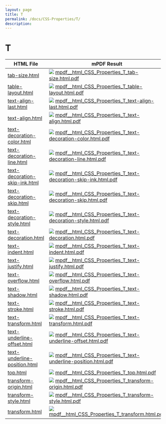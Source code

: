 ```yaml
---
layout: page
title: T
permalink: /docs/CSS-Properties/T/
description: 
---
```


# T
HTML File | mPDF Result | typeset.sh Result | PDFreactor Result
------------- | ------------- | ------------- | -------------
[tab-size.html](/html/CSS%20Properties/T/tab-size.html) | ![](mpdf__html_CSS_Properties_T_tab-size.html.png) [mpdf__html_CSS_Properties_T_tab-size.html.pdf](mpdf__html_CSS_Properties_T_tab-size.html.pdf) | ![](typeset__html_CSS_Properties_T_tab-size.html.png) [typeset__html_CSS_Properties_T_tab-size.html.pdf](typeset__html_CSS_Properties_T_tab-size.html.pdf) | ![](pdfreactor__html_CSS_Properties_T_tab-size.html.png) [pdfreactor__html_CSS_Properties_T_tab-size.html.pdf](pdfreactor__html_CSS_Properties_T_tab-size.html.pdf)
[table-layout.html](/html/CSS%20Properties/T/table-layout.html) | ![](mpdf__html_CSS_Properties_T_table-layout.html.png) [mpdf__html_CSS_Properties_T_table-layout.html.pdf](mpdf__html_CSS_Properties_T_table-layout.html.pdf) | ![](typeset__html_CSS_Properties_T_table-layout.html.png) [typeset__html_CSS_Properties_T_table-layout.html.pdf](typeset__html_CSS_Properties_T_table-layout.html.pdf) | ![](pdfreactor__html_CSS_Properties_T_table-layout.html.png) [pdfreactor__html_CSS_Properties_T_table-layout.html.pdf](pdfreactor__html_CSS_Properties_T_table-layout.html.pdf)
[text-align-last.html](/html/CSS%20Properties/T/text-align-last.html) | ![](mpdf__html_CSS_Properties_T_text-align-last.html.png) [mpdf__html_CSS_Properties_T_text-align-last.html.pdf](mpdf__html_CSS_Properties_T_text-align-last.html.pdf) | ![](typeset__html_CSS_Properties_T_text-align-last.html.png) [typeset__html_CSS_Properties_T_text-align-last.html.pdf](typeset__html_CSS_Properties_T_text-align-last.html.pdf) | ![](pdfreactor__html_CSS_Properties_T_text-align-last.html.png) [pdfreactor__html_CSS_Properties_T_text-align-last.html.pdf](pdfreactor__html_CSS_Properties_T_text-align-last.html.pdf)
[text-align.html](/html/CSS%20Properties/T/text-align.html) | ![](mpdf__html_CSS_Properties_T_text-align.html.png) [mpdf__html_CSS_Properties_T_text-align.html.pdf](mpdf__html_CSS_Properties_T_text-align.html.pdf) | ![](typeset__html_CSS_Properties_T_text-align.html.png) [typeset__html_CSS_Properties_T_text-align.html.pdf](typeset__html_CSS_Properties_T_text-align.html.pdf) | ![](pdfreactor__html_CSS_Properties_T_text-align.html.png) [pdfreactor__html_CSS_Properties_T_text-align.html.pdf](pdfreactor__html_CSS_Properties_T_text-align.html.pdf)
[text-decoration-color.html](/html/CSS%20Properties/T/text-decoration-color.html) | ![](mpdf__html_CSS_Properties_T_text-decoration-color.html.png) [mpdf__html_CSS_Properties_T_text-decoration-color.html.pdf](mpdf__html_CSS_Properties_T_text-decoration-color.html.pdf) | ![](typeset__html_CSS_Properties_T_text-decoration-color.html.png) [typeset__html_CSS_Properties_T_text-decoration-color.html.pdf](typeset__html_CSS_Properties_T_text-decoration-color.html.pdf) | ![](pdfreactor__html_CSS_Properties_T_text-decoration-color.html.png) [pdfreactor__html_CSS_Properties_T_text-decoration-color.html.pdf](pdfreactor__html_CSS_Properties_T_text-decoration-color.html.pdf)
[text-decoration-line.html](/html/CSS%20Properties/T/text-decoration-line.html) | ![](mpdf__html_CSS_Properties_T_text-decoration-line.html.png) [mpdf__html_CSS_Properties_T_text-decoration-line.html.pdf](mpdf__html_CSS_Properties_T_text-decoration-line.html.pdf) | ![](typeset__html_CSS_Properties_T_text-decoration-line.html.png) [typeset__html_CSS_Properties_T_text-decoration-line.html.pdf](typeset__html_CSS_Properties_T_text-decoration-line.html.pdf) | ![](pdfreactor__html_CSS_Properties_T_text-decoration-line.html.png) [pdfreactor__html_CSS_Properties_T_text-decoration-line.html.pdf](pdfreactor__html_CSS_Properties_T_text-decoration-line.html.pdf)
[text-decoration-skip-ink.html](/html/CSS%20Properties/T/text-decoration-skip-ink.html) | ![](mpdf__html_CSS_Properties_T_text-decoration-skip-ink.html.png) [mpdf__html_CSS_Properties_T_text-decoration-skip-ink.html.pdf](mpdf__html_CSS_Properties_T_text-decoration-skip-ink.html.pdf) | ![](typeset__html_CSS_Properties_T_text-decoration-skip-ink.html.png) [typeset__html_CSS_Properties_T_text-decoration-skip-ink.html.pdf](typeset__html_CSS_Properties_T_text-decoration-skip-ink.html.pdf) | ![](pdfreactor__html_CSS_Properties_T_text-decoration-skip-ink.html.png) [pdfreactor__html_CSS_Properties_T_text-decoration-skip-ink.html.pdf](pdfreactor__html_CSS_Properties_T_text-decoration-skip-ink.html.pdf)
[text-decoration-skip.html](/html/CSS%20Properties/T/text-decoration-skip.html) | ![](mpdf__html_CSS_Properties_T_text-decoration-skip.html.png) [mpdf__html_CSS_Properties_T_text-decoration-skip.html.pdf](mpdf__html_CSS_Properties_T_text-decoration-skip.html.pdf) | ![](typeset__html_CSS_Properties_T_text-decoration-skip.html.png) [typeset__html_CSS_Properties_T_text-decoration-skip.html.pdf](typeset__html_CSS_Properties_T_text-decoration-skip.html.pdf) | ![](pdfreactor__html_CSS_Properties_T_text-decoration-skip.html.png) [pdfreactor__html_CSS_Properties_T_text-decoration-skip.html.pdf](pdfreactor__html_CSS_Properties_T_text-decoration-skip.html.pdf)
[text-decoration-style.html](/html/CSS%20Properties/T/text-decoration-style.html) | ![](mpdf__html_CSS_Properties_T_text-decoration-style.html.png) [mpdf__html_CSS_Properties_T_text-decoration-style.html.pdf](mpdf__html_CSS_Properties_T_text-decoration-style.html.pdf) | ![](typeset__html_CSS_Properties_T_text-decoration-style.html.png) [typeset__html_CSS_Properties_T_text-decoration-style.html.pdf](typeset__html_CSS_Properties_T_text-decoration-style.html.pdf) | ![](pdfreactor__html_CSS_Properties_T_text-decoration-style.html.png) [pdfreactor__html_CSS_Properties_T_text-decoration-style.html.pdf](pdfreactor__html_CSS_Properties_T_text-decoration-style.html.pdf)
[text-decoration.html](/html/CSS%20Properties/T/text-decoration.html) | ![](mpdf__html_CSS_Properties_T_text-decoration.html.png) [mpdf__html_CSS_Properties_T_text-decoration.html.pdf](mpdf__html_CSS_Properties_T_text-decoration.html.pdf) | ![](typeset__html_CSS_Properties_T_text-decoration.html.png) [typeset__html_CSS_Properties_T_text-decoration.html.pdf](typeset__html_CSS_Properties_T_text-decoration.html.pdf) | ![](pdfreactor__html_CSS_Properties_T_text-decoration.html.png) [pdfreactor__html_CSS_Properties_T_text-decoration.html.pdf](pdfreactor__html_CSS_Properties_T_text-decoration.html.pdf)
[text-indent.html](/html/CSS%20Properties/T/text-indent.html) | ![](mpdf__html_CSS_Properties_T_text-indent.html.png) [mpdf__html_CSS_Properties_T_text-indent.html.pdf](mpdf__html_CSS_Properties_T_text-indent.html.pdf) | ![](typeset__html_CSS_Properties_T_text-indent.html.png) [typeset__html_CSS_Properties_T_text-indent.html.pdf](typeset__html_CSS_Properties_T_text-indent.html.pdf) | ![](pdfreactor__html_CSS_Properties_T_text-indent.html.png) [pdfreactor__html_CSS_Properties_T_text-indent.html.pdf](pdfreactor__html_CSS_Properties_T_text-indent.html.pdf)
[text-justify.html](/html/CSS%20Properties/T/text-justify.html) | ![](mpdf__html_CSS_Properties_T_text-justify.html.png) [mpdf__html_CSS_Properties_T_text-justify.html.pdf](mpdf__html_CSS_Properties_T_text-justify.html.pdf) | ![](typeset__html_CSS_Properties_T_text-justify.html.png) [typeset__html_CSS_Properties_T_text-justify.html.pdf](typeset__html_CSS_Properties_T_text-justify.html.pdf) | ![](pdfreactor__html_CSS_Properties_T_text-justify.html.png) [pdfreactor__html_CSS_Properties_T_text-justify.html.pdf](pdfreactor__html_CSS_Properties_T_text-justify.html.pdf)
[text-overflow.html](/html/CSS%20Properties/T/text-overflow.html) | ![](mpdf__html_CSS_Properties_T_text-overflow.html.png) [mpdf__html_CSS_Properties_T_text-overflow.html.pdf](mpdf__html_CSS_Properties_T_text-overflow.html.pdf) | ![](typeset__html_CSS_Properties_T_text-overflow.html.png) [typeset__html_CSS_Properties_T_text-overflow.html.pdf](typeset__html_CSS_Properties_T_text-overflow.html.pdf) | ![](pdfreactor__html_CSS_Properties_T_text-overflow.html.png) [pdfreactor__html_CSS_Properties_T_text-overflow.html.pdf](pdfreactor__html_CSS_Properties_T_text-overflow.html.pdf)
[text-shadow.html](/html/CSS%20Properties/T/text-shadow.html) | ![](mpdf__html_CSS_Properties_T_text-shadow.html.png) [mpdf__html_CSS_Properties_T_text-shadow.html.pdf](mpdf__html_CSS_Properties_T_text-shadow.html.pdf) | ![](typeset__html_CSS_Properties_T_text-shadow.html.png) [typeset__html_CSS_Properties_T_text-shadow.html.pdf](typeset__html_CSS_Properties_T_text-shadow.html.pdf) | ![](pdfreactor__html_CSS_Properties_T_text-shadow.html.png) [pdfreactor__html_CSS_Properties_T_text-shadow.html.pdf](pdfreactor__html_CSS_Properties_T_text-shadow.html.pdf)
[text-stroke.html](/html/CSS%20Properties/T/text-stroke.html) | ![](mpdf__html_CSS_Properties_T_text-stroke.html.png) [mpdf__html_CSS_Properties_T_text-stroke.html.pdf](mpdf__html_CSS_Properties_T_text-stroke.html.pdf) | ![](typeset__html_CSS_Properties_T_text-stroke.html.png) [typeset__html_CSS_Properties_T_text-stroke.html.pdf](typeset__html_CSS_Properties_T_text-stroke.html.pdf) | ![](pdfreactor__html_CSS_Properties_T_text-stroke.html.png) [pdfreactor__html_CSS_Properties_T_text-stroke.html.pdf](pdfreactor__html_CSS_Properties_T_text-stroke.html.pdf)
[text-transform.html](/html/CSS%20Properties/T/text-transform.html) | ![](mpdf__html_CSS_Properties_T_text-transform.html.png) [mpdf__html_CSS_Properties_T_text-transform.html.pdf](mpdf__html_CSS_Properties_T_text-transform.html.pdf) | ![](typeset__html_CSS_Properties_T_text-transform.html.png) [typeset__html_CSS_Properties_T_text-transform.html.pdf](typeset__html_CSS_Properties_T_text-transform.html.pdf) | ![](pdfreactor__html_CSS_Properties_T_text-transform.html.png) [pdfreactor__html_CSS_Properties_T_text-transform.html.pdf](pdfreactor__html_CSS_Properties_T_text-transform.html.pdf)
[text-underline-offset.html](/html/CSS%20Properties/T/text-underline-offset.html) | ![](mpdf__html_CSS_Properties_T_text-underline-offset.html.png) [mpdf__html_CSS_Properties_T_text-underline-offset.html.pdf](mpdf__html_CSS_Properties_T_text-underline-offset.html.pdf) | ![](typeset__html_CSS_Properties_T_text-underline-offset.html.png) [typeset__html_CSS_Properties_T_text-underline-offset.html.pdf](typeset__html_CSS_Properties_T_text-underline-offset.html.pdf) | ![](pdfreactor__html_CSS_Properties_T_text-underline-offset.html.png) [pdfreactor__html_CSS_Properties_T_text-underline-offset.html.pdf](pdfreactor__html_CSS_Properties_T_text-underline-offset.html.pdf)
[text-underline-position.html](/html/CSS%20Properties/T/text-underline-position.html) | ![](mpdf__html_CSS_Properties_T_text-underline-position.html.png) [mpdf__html_CSS_Properties_T_text-underline-position.html.pdf](mpdf__html_CSS_Properties_T_text-underline-position.html.pdf) | ![](typeset__html_CSS_Properties_T_text-underline-position.html.png) [typeset__html_CSS_Properties_T_text-underline-position.html.pdf](typeset__html_CSS_Properties_T_text-underline-position.html.pdf) | ![](pdfreactor__html_CSS_Properties_T_text-underline-position.html.png) [pdfreactor__html_CSS_Properties_T_text-underline-position.html.pdf](pdfreactor__html_CSS_Properties_T_text-underline-position.html.pdf)
[top.html](/html/CSS%20Properties/T/top.html) | ![](mpdf__html_CSS_Properties_T_top.html.png) [mpdf__html_CSS_Properties_T_top.html.pdf](mpdf__html_CSS_Properties_T_top.html.pdf) | ![](typeset__html_CSS_Properties_T_top.html.png) [typeset__html_CSS_Properties_T_top.html.pdf](typeset__html_CSS_Properties_T_top.html.pdf) | ![](pdfreactor__html_CSS_Properties_T_top.html.png) [pdfreactor__html_CSS_Properties_T_top.html.pdf](pdfreactor__html_CSS_Properties_T_top.html.pdf)
[transform-origin.html](/html/CSS%20Properties/T/transform-origin.html) | ![](mpdf__html_CSS_Properties_T_transform-origin.html.png) [mpdf__html_CSS_Properties_T_transform-origin.html.pdf](mpdf__html_CSS_Properties_T_transform-origin.html.pdf) | ![](typeset__html_CSS_Properties_T_transform-origin.html.png) [typeset__html_CSS_Properties_T_transform-origin.html.pdf](typeset__html_CSS_Properties_T_transform-origin.html.pdf) | ![](pdfreactor__html_CSS_Properties_T_transform-origin.html.png) [pdfreactor__html_CSS_Properties_T_transform-origin.html.pdf](pdfreactor__html_CSS_Properties_T_transform-origin.html.pdf)
[transform-style.html](/html/CSS%20Properties/T/transform-style.html) | ![](mpdf__html_CSS_Properties_T_transform-style.html.png) [mpdf__html_CSS_Properties_T_transform-style.html.pdf](mpdf__html_CSS_Properties_T_transform-style.html.pdf) | ![](typeset__html_CSS_Properties_T_transform-style.html.png) [typeset__html_CSS_Properties_T_transform-style.html.pdf](typeset__html_CSS_Properties_T_transform-style.html.pdf) | ![](pdfreactor__html_CSS_Properties_T_transform-style.html.png) [pdfreactor__html_CSS_Properties_T_transform-style.html.pdf](pdfreactor__html_CSS_Properties_T_transform-style.html.pdf)
[transform.html](/html/CSS%20Properties/T/transform.html) | ![](mpdf__html_CSS_Properties_T_transform.html.png) [mpdf__html_CSS_Properties_T_transform.html.pdf](mpdf__html_CSS_Properties_T_transform.html.pdf) | ![](typeset__html_CSS_Properties_T_transform.html.png) [typeset__html_CSS_Properties_T_transform.html.pdf](typeset__html_CSS_Properties_T_transform.html.pdf) | ![](pdfreactor__html_CSS_Properties_T_transform.html.png) [pdfreactor__html_CSS_Properties_T_transform.html.pdf](pdfreactor__html_CSS_Properties_T_transform.html.pdf)
